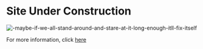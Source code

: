 # Site Under Construction

![-maybe-if-we-all-stand-around-and-stare-at-it-long-enough-itll-fix-itself](https://user-images.githubusercontent.com/123790735/215250802-3dd48b00-8dda-43fc-86c4-d2d024004e14.jpg)

For more information, click [here](https://inkvoiid.netlify.app/)
